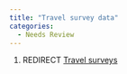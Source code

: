 ```yaml
---
title: "Travel survey data"
categories:
  - Needs Review
---
```


1.  REDIRECT [Travel surveys](Travel_surveys)


